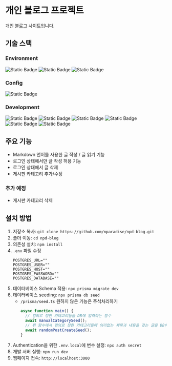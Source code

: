 # 개인 블로그 프로젝트

개인 블로그 사이트입니다.

## 기술 스택

### Environment

![Static Badge](https://img.shields.io/badge/Visual%20Studio%20Code-007ACC?style=for-the-badge)
![Static Badge](https://img.shields.io/badge/git-F05032?style=for-the-badge&logo=git&logoColor=white)
![Static Badge](https://img.shields.io/badge/github-181717?style=for-the-badge&logo=github&logoColor=white)

### Config

![Static Badge](https://img.shields.io/badge/NpM-CB3837?style=for-the-badge&logo=npm&logoColor=white)

### Development

![Static Badge](https://img.shields.io/badge/typescript-3178C6?style=for-the-badge&logo=typescript&logoColor=white)
![Static Badge](https://img.shields.io/badge/react-61DAFB?style=for-the-badge&logo=react&logoColor=black)
![Static Badge](https://img.shields.io/badge/next.js-000000?style=for-the-badge&logo=next.js&logoColor=white)
![Static Badge](https://img.shields.io/badge/tailwind%20css-06B6D4?style=for-the-badge&logo=tailwind%20css&logoColor=white)
![Static Badge](https://img.shields.io/badge/Prisma-2D3748?style=for-the-badge&logo=prisma&logoColor=white)
![Static Badge](https://img.shields.io/badge/PostgreSQL-4169E1?style=for-the-badge&logo=postgresql&logoColor=white)

## 주요 기능

- Markdown 언어를 사용한 글 작성 / 글 읽기 기능
- 로그인 상태에서만 글 작성 허용 기능
- 로그인 상태에서 글 삭제
- 게시판 카테고리 추가/수정

### 추가 예정

- 게시판 카테고리 삭제

## 설치 방법

1. 저장소 복사: `git clone https://github.com/nparadise/npd-blog.git`
2. 폴더 이동: `cd npd-blog`
3. 의존성 설치: `npm install`
4. `.env` 파일 수정
   ```
   POSTGRES_URL=""
   POSTGRES_USER=""
   POSTGRES_HOST=""
   POSTGRES_PASSWORD=""
   POSTGRES_DATABASE=""
   ```
5. 데이터베이스 Schema 적용: `npx prisma migrate dev`
6. 데이터베이스 seeding: `npx prisma db seed`
   - `/prisma/seed.ts` 원하지 않은 기능은 주석처리하기
     ```ts
     async function main() {
       // 임의로 정한 카테고리들을 DB에 입력하는 함수
       await manualCategorySeed();
       // 위 함수에서 임의로 정한 카테고리들에 의미없는 제목과 내용을 갖는 글을 DB에 입력하는 함수
       await randomPostCreateSeed();
     }
     ```
7. Authentication을 위한 `.env.local`에 변수 설정: `npx auth secret`
8. 개발 서버 실행: `npm run dev`
9. 웹페이지 접속: `http://localhost:3000`

